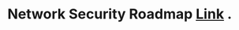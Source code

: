 # **Network Security Roadmap [Link](https://miro.com/app/board/uXjVN_sRDdU=/?share_link_id=209385638049) .**
